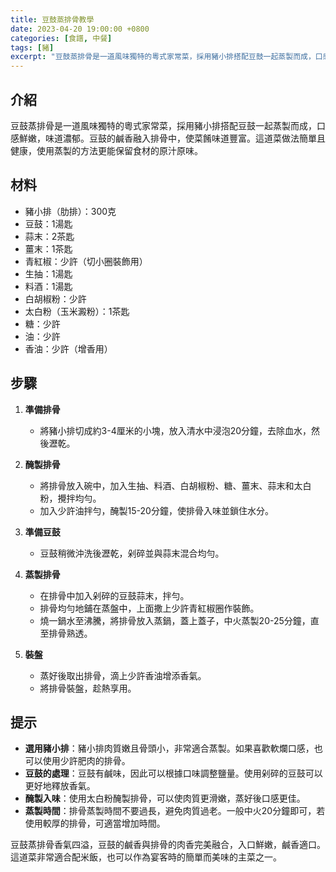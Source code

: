 ```yaml
---
title: 豆鼓蒸排骨教學
date: 2023-04-20 19:00:00 +0800
categories: [食譜, 中餐]
tags: [豬] 
excerpt: "豆鼓蒸排骨是一道風味獨特的粵式家常菜，採用豬小排搭配豆鼓一起蒸製而成，口感鮮嫩，味道濃郁。豆鼓的鹹香融入排骨中，使菜餚味道豐富。這道菜做法簡單且健康，使用蒸製的方法更能保留食材的原汁原味"
---
```


## 介紹
豆鼓蒸排骨是一道風味獨特的粵式家常菜，採用豬小排搭配豆鼓一起蒸製而成，口感鮮嫩，味道濃郁。豆鼓的鹹香融入排骨中，使菜餚味道豐富。這道菜做法簡單且健康，使用蒸製的方法更能保留食材的原汁原味。

## 材料
- 豬小排（肋排）：300克
- 豆鼓：1湯匙
- 蒜末：2茶匙
- 薑末：1茶匙
- 青紅椒：少許（切小圈裝飾用）
- 生抽：1湯匙
- 料酒：1湯匙
- 白胡椒粉：少許
- 太白粉（玉米澱粉）：1茶匙
- 糖：少許
- 油：少許
- 香油：少許（增香用）

## 步驟

1. **準備排骨**  
   - 將豬小排切成約3-4厘米的小塊，放入清水中浸泡20分鐘，去除血水，然後瀝乾。

2. **醃製排骨**  
   - 將排骨放入碗中，加入生抽、料酒、白胡椒粉、糖、薑末、蒜末和太白粉，攪拌均勻。
   - 加入少許油拌勻，醃製15-20分鐘，使排骨入味並鎖住水分。

3. **準備豆鼓**  
   - 豆鼓稍微沖洗後瀝乾，剁碎並與蒜末混合均勻。

4. **蒸製排骨**  
   - 在排骨中加入剁碎的豆鼓蒜末，拌勻。
   - 排骨均勻地鋪在蒸盤中，上面撒上少許青紅椒圈作裝飾。
   - 燒一鍋水至沸騰，將排骨放入蒸鍋，蓋上蓋子，中火蒸製20-25分鐘，直至排骨熟透。

5. **裝盤**  
   - 蒸好後取出排骨，滴上少許香油增添香氣。
   - 將排骨裝盤，趁熱享用。

## 提示
- **選用豬小排**：豬小排肉質嫩且骨頭小，非常適合蒸製。如果喜歡軟爛口感，也可以使用少許肥肉的排骨。
- **豆鼓的處理**：豆鼓有鹹味，因此可以根據口味調整鹽量。使用剁碎的豆鼓可以更好地釋放香氣。
- **醃製入味**：使用太白粉醃製排骨，可以使肉質更滑嫩，蒸好後口感更佳。
- **蒸製時間**：排骨蒸製時間不要過長，避免肉質過老。一般中火20分鐘即可，若使用較厚的排骨，可適當增加時間。

豆鼓蒸排骨香氣四溢，豆鼓的鹹香與排骨的肉香完美融合，入口鮮嫩，鹹香適口。這道菜非常適合配米飯，也可以作為宴客時的簡單而美味的主菜之一。
